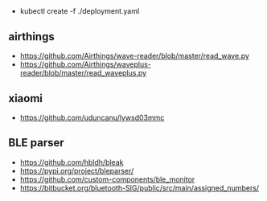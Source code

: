 
##
* kubectl create -f ./deployment.yaml 

## airthings
* https://github.com/Airthings/wave-reader/blob/master/read_wave.py
* https://github.com/Airthings/waveplus-reader/blob/master/read_waveplus.py

## xiaomi
* https://github.com/uduncanu/lywsd03mmc

## BLE parser
* https://github.com/hbldh/bleak
* https://pypi.org/project/bleparser/
* https://github.com/custom-components/ble_monitor
* https://bitbucket.org/bluetooth-SIG/public/src/main/assigned_numbers/